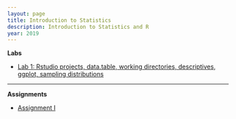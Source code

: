 ```yaml
---
layout: page
title: Introduction to Statistics
description: Introduction to Statistics and R
year: 2019
---
```




**Labs**

- [Lab 1: Rstudio projects, data.table, working directories, descriptives, ggplot, sampling distributions](https://htmlpreview.github.com/?https://github.com/baruuum/intro_to_stats_2019/blob/master/lab1/lab1.html)

<hr>

**Assignments**

- [Assignment I](https://github.com/baruuum/intro_to_stats_2019/blob/master/assignments/assignment1/assignment1.pdf)